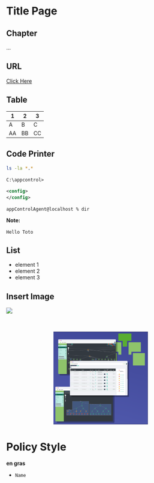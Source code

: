 # Title Page


## Chapter

...

## URL

[Click Here](https://github.com/xcomponent/appcontrol-documentation/releases/latest/download/toto.txt)


## Table

| 1| 2| 3 |
| ---------|------|------------|
| A | B | C |
| AA|  BB | CC |

## Code Printer

```bash
ls -la *.*
```

```console
C:\appcontrol>
```

```xml
<config>
</config>
```

```shell
appControlAgent@localhost % dir
```

**Note:**
```
Hello Toto
```

## List

- element 1
- element 2
- element 3

## Insert Image

![](gateway_creation.png)


<br>

<p align="center">
  <img src="../images/screenshot.png" alt="Screenshot" width="50%" height="50%" />
</p>

# Policy Style

**en gras**

* `Name`
